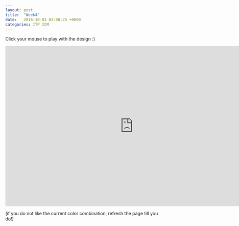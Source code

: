 ```yaml
---
layout: post
title:  "Week4"
date:   2016-10-03 03:58:25 +0000
categories: ITP ICM
---
```


Click your mouse to play with the design :) 

<iframe src="https://alpha.editor.p5js.org/embed/rJnqmHgC" width="800" height="500" frameBorder="0"></iframe>

(if you do not like the current color combination, refresh the page till you do!)
